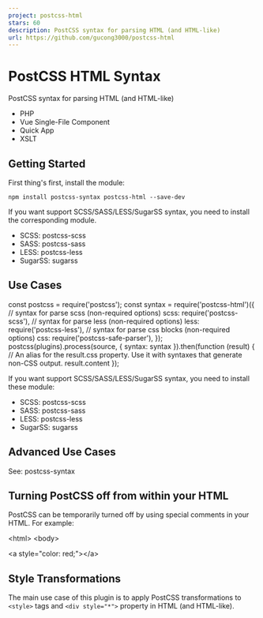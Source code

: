 ```yaml
---
project: postcss-html
stars: 60
description: PostCSS syntax for parsing HTML (and HTML-like)
url: https://github.com/gucong3000/postcss-html
---
```


PostCSS HTML Syntax
===================

PostCSS syntax for parsing HTML (and HTML-like)

-   PHP
-   Vue Single-File Component
-   Quick App
-   XSLT

Getting Started
---------------

First thing's first, install the module:

```
npm install postcss-syntax postcss-html --save-dev
```

If you want support SCSS/SASS/LESS/SugarSS syntax, you need to install the corresponding module.

-   SCSS: postcss-scss
-   SASS: postcss-sass
-   LESS: postcss-less
-   SugarSS: sugarss

Use Cases
---------

const postcss \= require('postcss');
const syntax \= require('postcss-html')({
	// syntax for parse scss (non-required options)
	scss: require('postcss-scss'),
	// syntax for parse less (non-required options)
	less: require('postcss-less'),
	// syntax for parse css blocks (non-required options)
	css: require('postcss-safe-parser'),
});
postcss(plugins).process(source, { syntax: syntax }).then(function (result) {
	// An alias for the result.css property. Use it with syntaxes that generate non-CSS output.
	result.content
});

If you want support SCSS/SASS/LESS/SugarSS syntax, you need to install these module:

-   SCSS: postcss-scss
-   SASS: postcss-sass
-   LESS: postcss-less
-   SugarSS: sugarss

Advanced Use Cases
------------------

See: postcss-syntax

Turning PostCSS off from within your HTML
-----------------------------------------

PostCSS can be temporarily turned off by using special comments in your HTML. For example:

<html\>
<body\>
<!-- postcss-disable -->
<a style\="color: red;"\></a\>
<!-- postcss-enable -->

Style Transformations
---------------------

The main use case of this plugin is to apply PostCSS transformations to `<style>` tags and `<div style="*">` property in HTML (and HTML-like).
